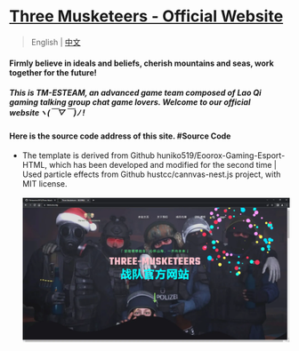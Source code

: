 # [ Three Musketeers - Official Website ](https://tmes.eu.org/)
> English | [中文](README_CN.md)
#### Firmly believe in ideals and beliefs, cherish mountains and seas, work together for the future!   
##### This is TM-ESTEAM, an advanced game team composed of Lao Qi gaming talking group chat game lovers. Welcome to our official websiteヽ(￣▽￣)ﾉ !
#### Here is the source code address of this site.   #Source Code
- The template is derived from Github huniko519/Eoorox-Gaming-Esport-HTML, which has been developed and modified for the second time | Used particle effects from Github hustcc/cannvas-nest.js project, with MIT license. <br><br>
[![Index](img/blog/inner_b1.webp "Index")](https://tmes.eu.org/)


